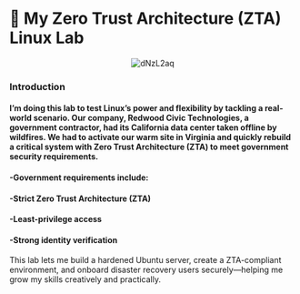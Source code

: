 # 🧪 My Zero Trust Architecture (ZTA) Linux Lab

<p align="center">
  <img src="https://github.com/user-attachments/assets/bfcd034f-553d-4a0c-b727-cf0e02f204f7" alt="dNzL2aq">
</p>

### Introduction
#### I’m doing this lab to test Linux’s power and flexibility by tackling a real-world scenario. Our company, Redwood Civic Technologies, a government contractor, had its California data center taken offline by wildfires. We had to activate our warm site in Virginia and quickly rebuild a critical system with Zero Trust Architecture (ZTA) to meet government security requirements.

#### -Government requirements include:

####  -Strict Zero Trust Architecture (ZTA)

  #### -Least-privilege access

####   -Strong identity verification

This lab lets me build a hardened Ubuntu server, create a ZTA-compliant environment, and onboard disaster recovery users securely—helping me grow my skills creatively and practically.
